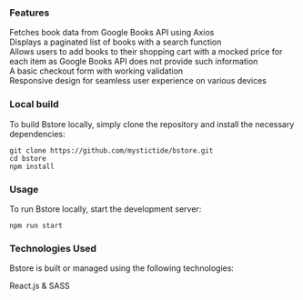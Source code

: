 ### Features   
Fetches book data from Google Books API using Axios  
Displays a paginated list of books with a search function  
Allows users to add books to their shopping cart with a mocked price for each item as Google Books API does not provide such information  
A basic checkout form with working validation  
Responsive design for seamless user experience on various devices  

### Local build   
To build Bstore locally, simply clone the repository and install the necessary dependencies:

```
git clone https://github.com/mystictide/bstore.git
cd bstore
npm install
```
### Usage
To run Bstore locally, start the development server:
```
npm run start
```
### Technologies Used
Bstore is built or managed using the following technologies:

React.js & SASS    
